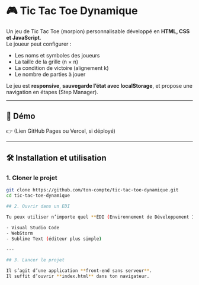 # 🎮 Tic Tac Toe Dynamique

Un jeu de Tic Tac Toe (morpion) personnalisable développé en **HTML, CSS et JavaScript**.  
Le joueur peut configurer :
- Les noms et symboles des joueurs
- La taille de la grille (n × n)
- La condition de victoire (alignement k)
- Le nombre de parties à jouer

Le jeu est **responsive**, **sauvegarde l’état avec localStorage**, et propose une navigation en étapes (Step Manager).

---

## 🚀 Démo
👉 (Lien GitHub Pages ou Vercel, si déployé)

---

## 🛠️ Installation et utilisation

### 1. Cloner le projet

```bash
git clone https://github.com/ton-compte/tic-tac-toe-dynamique.git
cd tic-tac-toe-dynamique

## 2. Ouvrir dans un EDI

Tu peux utiliser n’importe quel **ÉDI (Environnement de Développement Intégré)** comme :

- Visual Studio Code  
- WebStorm  
- Sublime Text (éditeur plus simple)  

---

## 3. Lancer le projet

Il s’agit d’une application **front-end sans serveur**.  
Il suffit d’ouvrir **index.html** dans ton navigateur.